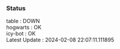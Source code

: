 ### Status


table : DOWN  
hogwarts : OK  
icy-bot : OK  
Latest Update : 2024-02-08 22:07:11.111895
